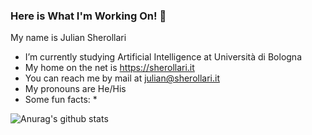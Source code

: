 ### Here is What I'm Working On! 👋

My name is Julian Sherollari
- I’m currently studying Artificial Intelligence at Università di Bologna
- My home on the net is https://sherollari.it
- You can reach me by mail at julian@sherollari.it
- My pronouns are He/His
- Some fun facts: *

![Anurag's github stats](https://github-readme-stats.vercel.app/api?username=jdotsh&count_private=true&theme=vue&hide=,prs,issues&show_icons=true&hide_title=true)

